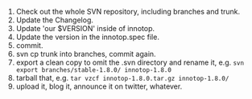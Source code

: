   1. Check out the whole SVN repository, including branches and trunk.
  1. Update the Changelog.
  1. Update 'our $VERSION' inside of innotop.
  1. Update the version in the innotop.spec file.
  1. commit.
  1. svn cp trunk into branches, commit again.
  1. export a clean copy to omit the .svn directory and rename it, e.g. `svn export branches/stable-1.8.0/ innotop-1.8.0`
  1. tarball that, e.g. `tar vzcf innotop-1.8.0.tar.gz innotop-1.8.0/`
  1. upload it, blog it, announce it on twitter, whatever.